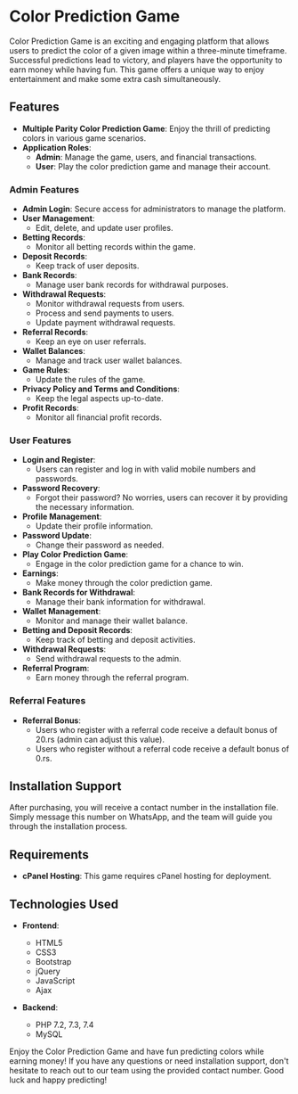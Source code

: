 # Color Prediction Game

Color Prediction Game is an exciting and engaging platform that allows users to predict the color of a given image within a three-minute timeframe. Successful predictions lead to victory, and players have the opportunity to earn money while having fun. This game offers a unique way to enjoy entertainment and make some extra cash simultaneously.

## Features

- **Multiple Parity Color Prediction Game**: Enjoy the thrill of predicting colors in various game scenarios.
- **Application Roles**:
  - **Admin**: Manage the game, users, and financial transactions.
  - **User**: Play the color prediction game and manage their account.

### Admin Features

- **Admin Login**: Secure access for administrators to manage the platform.
- **User Management**:
  - Edit, delete, and update user profiles.
- **Betting Records**:
  - Monitor all betting records within the game.
- **Deposit Records**:
  - Keep track of user deposits.
- **Bank Records**:
  - Manage user bank records for withdrawal purposes.
- **Withdrawal Requests**:
  - Monitor withdrawal requests from users.
  - Process and send payments to users.
  - Update payment withdrawal requests.
- **Referral Records**:
  - Keep an eye on user referrals.
- **Wallet Balances**:
  - Manage and track user wallet balances.
- **Game Rules**:
  - Update the rules of the game.
- **Privacy Policy and Terms and Conditions**:
  - Keep the legal aspects up-to-date.
- **Profit Records**:
  - Monitor all financial profit records.

### User Features

- **Login and Register**:
  - Users can register and log in with valid mobile numbers and passwords.
- **Password Recovery**:
  - Forgot their password? No worries, users can recover it by providing the necessary information.
- **Profile Management**:
  - Update their profile information.
- **Password Update**:
  - Change their password as needed.
- **Play Color Prediction Game**:
  - Engage in the color prediction game for a chance to win.
- **Earnings**:
  - Make money through the color prediction game.
- **Bank Records for Withdrawal**:
  - Manage their bank information for withdrawal.
- **Wallet Management**:
  - Monitor and manage their wallet balance.
- **Betting and Deposit Records**:
  - Keep track of betting and deposit activities.
- **Withdrawal Requests**:
  - Send withdrawal requests to the admin.
- **Referral Program**:
  - Earn money through the referral program.

### Referral Features

- **Referral Bonus**:
  - Users who register with a referral code receive a default bonus of 20.rs (admin can adjust this value).
  - Users who register without a referral code receive a default bonus of 0.rs.

## Installation Support

After purchasing, you will receive a contact number in the installation file. Simply message this number on WhatsApp, and the team will guide you through the installation process.

## Requirements

- **cPanel Hosting**: This game requires cPanel hosting for deployment.

## Technologies Used

- **Frontend**:
  - HTML5
  - CSS3
  - Bootstrap
  - jQuery
  - JavaScript
  - Ajax

- **Backend**:
  - PHP 7.2, 7.3, 7.4
  - MySQL

Enjoy the Color Prediction Game and have fun predicting colors while earning money! If you have any questions or need installation support, don't hesitate to reach out to our team using the provided contact number. Good luck and happy predicting!
